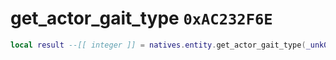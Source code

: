 # get_actor_gait_type `0xAC232F6E`

```lua
local result --[[ integer ]] = natives.entity.get_actor_gait_type(_unk0 --[[ integer ]])
```